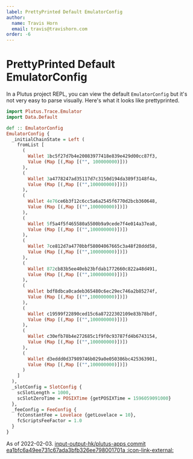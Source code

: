 ```yaml
---
label: PrettyPrinted Default EmulatorConfig
author:
  name: Travis Horn
  email: travis@travishorn.com
order: -6
---
```


# PrettyPrinted Default EmulatorConfig

In a Plutus project REPL, you can view the default `EmulatorConfig` but it's not very easy to parse visually. Here's what it looks like prettyprinted.

```haskell
import Plutus.Trace.Emulator
import Data.Default

def :: EmulatorConfig
EmulatorConfig {
  _initialChainState = Left (
    fromList [
      (
        Wallet 1bc5f27d7b4e20083977418e839e429d00cc87f3,
        Value (Map [(,Map [("", 100000000)]))
      ),
      (
        Wallet 3a4778247ad35117d7c3150d194da389f3148f4a,
        Value (Map [(,Map [("",100000000)])])
      ),
      (
        Wallet 4e76ce6b3f12c6cc5a6a2545f6770d2bcb360648,
        Value (Map [(,Map [("",100000000)])])
      ),
      (
        Wallet 5f5a4f5f465580a5500b9a9cede7f4e014a37ea8,
        Value (Map [(,Map [("",100000000)])])
      ),
      (
        Wallet 7ce812d7a4770bbf58004067665c3a48f28ddd58,
        Value (Map [(,Map [("",100000000)])])
      ),
      (
        Wallet 872cb83b5ee40eb23bfdab1772660c822a48d491,
        Value (Map [(,Map [("",100000000)])])
      ),
      (
        Wallet bdf8dbca0cadeb365480c6ec29ec746a2b85274f,
        Value (Map [(,Map [("",100000000)])])
      ),
      (
        Wallet c19599f22890ced15c6a87222302109e83b78bdf,
        Value (Map [(,Map [("",100000000)])])
      ),
      (
        Wallet c30efb78b4e272685c1f9f0c93787fd4b6743154,
        Value (Map [(,Map [("",100000000)])])
      ),
      (
        Wallet d3eddd0d37989746b029a0e050386bc425363901,
        Value (Map [(,Map [("",100000000)])])
      )
    ]
  ),
  _slotConfig = SlotConfig {
    scSlotLength = 1000,
    scSlotZeroTime = POSIXTime {getPOSIXTime = 1596059091000}
  },
  _feeConfig = FeeConfig {
    fcConstantFee = Lovelace {getLovelace = 10},
    fcScriptsFeeFactor = 1.0
  }
}
```

As of 2022-02-03. [input-output-hk/plutus-apps commit
ea1bfc6a49ee731c67ada3bfb326ee798001701a
:icon-link-external:](https://github.com/input-output-hk/plutus-apps/tree/ea1bfc6a49ee731c67ada3bfb326ee798001701a)
